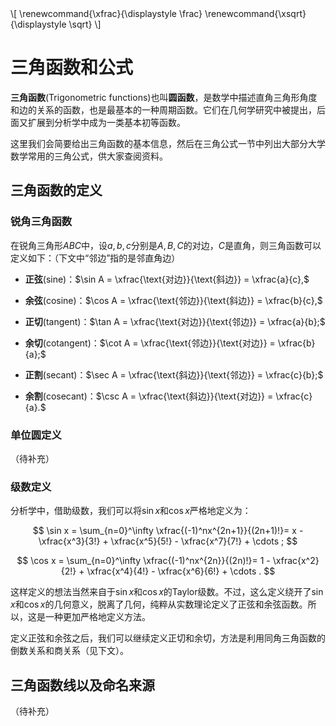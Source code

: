 <div class="hidden-latex">
\[
\renewcommand{\xfrac}{\displaystyle \frac}
\renewcommand{\xsqrt}{\displaystyle \sqrt}
\]
</div>

# 三角函数和公式

**三角函数**(Trigonometric functions)也叫**圆函数**，是数学中描述直角三角形角度和边的关系的函数，也是最基本的一种周期函数。它们在几何学研究中被提出，后面又扩展到分析学中成为一类基本初等函数。

这里我们会简要给出三角函数的基本信息，然后在三角公式一节中列出大部分大学数学常用的三角公式，供大家查阅资料。

## 三角函数的定义

### 锐角三角函数

在锐角三角形$ABC$中，设$a,b,c$分别是$A,B,C$的对边，$C$是直角，则三角函数可以定义如下：（下文中“邻边”指的是邻直角边）

* **正弦**(sine)：$\sin A = \xfrac{\text{对边}}{\text{斜边}} = \xfrac{a}{c},$

* **余弦**(cosine)：$\cos A = \xfrac{\text{邻边}}{\text{斜边}} = \xfrac{b}{c},$

* **正切**(tangent)：$\tan A = \xfrac{\text{对边}}{\text{邻边}} = \xfrac{a}{b};$

* **余切**(cotangent)：$\cot A = \xfrac{\text{邻边}}{\text{对边}} = \xfrac{b}{a};$

* **正割**(secant)：$\sec A = \xfrac{\text{斜边}}{\text{邻边}} = \xfrac{c}{b};$

* **余割**(cosecant)：$\csc A = \xfrac{\text{斜边}}{\text{对边}} = \xfrac{c}{a}.$

### 单位圆定义

（待补充）

### 级数定义

分析学中，借助级数，我们可以将$\sin x$和$\cos x$严格地定义为：

$$
\sin x = \sum_{n=0}^\infty \xfrac{(-1)^nx^{2n+1}}{(2n+1)!}= x - \xfrac{x^3}{3!} + \xfrac{x^5}{5!} - \xfrac{x^7}{7!} + \cdots ;
$$

$$
\cos x = \sum_{n=0}^\infty \xfrac{(-1)^nx^{2n}}{(2n)!}= 1 - \xfrac{x^2}{2!} + \xfrac{x^4}{4!} - \xfrac{x^6}{6!} + \cdots .
$$

这样定义的想法当然来自于$\sin x$和$\cos x$的Taylor级数。不过，这么定义绕开了$\sin x$和$\cos x$的几何意义，脱离了几何，纯粹从实数理论定义了正弦和余弦函数。所以，这是一种更加严格地定义方法。

定义正弦和余弦之后，我们可以继续定义正切和余切，方法是利用同角三角函数的倒数关系和商关系（见下文）。

## 三角函数线以及命名来源

（待补充）
